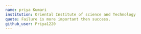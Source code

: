 ```yaml
---
name: priya Kumari
institution: Oriental Institute of science and Technology 
quote: Failure is more important then success.
github_user: Priya1220
---
```

